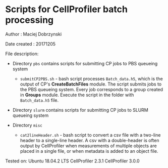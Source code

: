 # Scripts for CellProfiler batch processing

Author           : Maciej Dobrzynski

Date created     : 20171205

File description:

* Directory `pbs` contains scripts for submitting CP jobs to PBS queueing system
	- `submitCP2PBS.sh` - bash script processes `Batch_data.h5`, which is the output of CP's **CreateBatchFiles** module. The script submits jobs to the PBS queueing system. Every job corresponds to a group created in **Groups** module. Execute the script in the folder with `Batch_data.h5` file.

* Directory `slurm` contains scripts for submitting CP jobs to SLURM queueing system

* Directory `misc`
	- `cat2lineHeader.sh` - bash script to convert a csv file with a two-line header to a single-line header. A csv with a double-header is often output by CellProfiler when measurements of multiple objects are placed in a single file, or when metadata is added to an object file. 


Tested on:
Ubuntu 18.04.2 LTS
CellProfiler 2.3.1
CellProfiler 3.0.0
